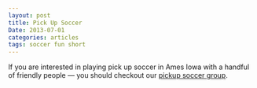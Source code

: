 ```yaml
---
layout: post
title: Pick Up Soccer
Date: 2013-07-01
categories: articles
tags: soccer fun short
--- 
```


If you are interested in playing pick up soccer in Ames Iowa with a handful of friendly people &mdash; you should checkout our [pickup soccer group](/projects/soccer/).